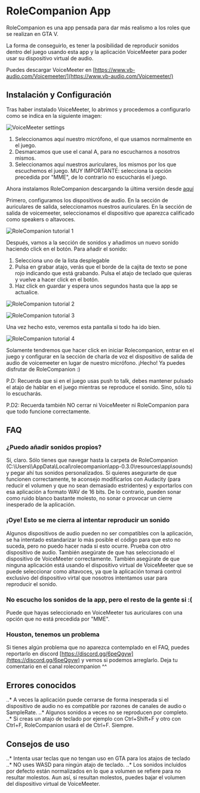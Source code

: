 # RoleCompanion App

RoleCompanion es una app pensada para dar más realismo a los roles que se realizan en GTA V.

La forma de conseguirlo, es tener la posibilidad de reproducir sonidos dentro del juego usando esta app
y la aplicación VoiceMeeter para poder usar su dispositivo virtual de audio.

Puedes descargar VoiceMeeter en [https://www.vb-audio.com/Voicemeeter/](https://www.vb-audio.com/Voicemeeter/)

## Instalación y Configuración

Tras haber instalado VoiceMeeter, lo abrimos y procedemos a configurarlo como se indica en la siguiente imagen:

![VoiceMeeter settings](https://github.com/frozenfangkb/rolecompanion/blob/master/image/voicetuto.png "VoiceMeeter settings")

1. Seleccionamos aquí nuestro micrófono, el que usamos normalmente en el juego.
2. Desmarcamos que use el canal A, para no escucharnos a nosotros mismos.
3. Seleccionamos aquí nuestros auriculares, los mismos por los que escuchemos el juego. MUY IMPORTANTE: selecciona la opción precedida por "MME", de lo contrario no escucharás el juego.

Ahora instalamos RoleCompanion descargando la última versión desde [aquí](https://www.vb-audio.com/Voicemeeter/)

Primero, configuramos los dispositivos de audio. En la sección de auriculares de salida, seleccionamos nuestros auriculares.
En la sección de salida de voicemeeter, seleccionamos el dispositivo que aparezca calificado como speakers o altavoces.

![RoleCompanion tutorial 1](https://github.com/frozenfangkb/rolecompanion/blob/master/image/RCtuto1.png "RoleCompanion tutorial 1")

Después, vamos a la sección de sonidos y añadimos un nuevo sonido haciendo click en el botón. Para añadir el sonido:

1. Selecciona uno de la lista desplegable
2. Pulsa en grabar atajo, verás que el borde de la cajita de texto se pone rojo indicando que está grabando. Pulsa el atajo de teclado que quieras y vuelve a hacer click en el botón.
3. Haz click en guardar y espera unos segundos hasta que la app se actualice.

![RoleCompanion tutorial 2](https://github.com/frozenfangkb/rolecompanion/blob/master/image/RCtuto2.png "RoleCompanion tutorial 2")

![RoleCompanion tutorial 3](https://github.com/frozenfangkb/rolecompanion/blob/master/image/RCtuto3.png "RoleCompanion tutorial 3")

Una vez hecho esto, veremos esta pantalla si todo ha ido bien.

![RoleCompanion tutorial 4](https://github.com/frozenfangkb/rolecompanion/blob/master/image/RCtuto4.png "RoleCompanion tutorial 4")

Solamente tendremos que hacer click en iniciar Rolecompanion, entrar en el juego y configurar en la sección de charla de voz el dispositivo de salida de audio de voicemeeter
en lugar de nuestro micrófono. ¡Hecho! Ya puedes disfrutar de RoleCompanion :)

P.D: Recuerda que si en el juego usas push to talk, debes mantener pulsado el atajo de hablar en el juego mientras se reproduce el sonido. Sino, sólo tú lo escucharás.

P.D2: Recuerda también NO cerrar ni VoiceMeeter ni RoleCompanion para que todo funcione correctamente.

## FAQ

### ¿Puedo añadir sonidos propios?

Sí, claro. Sólo tienes que navegar hasta la carpeta de RoleCompanion (C:\\Users\\<tu usuario>\\AppData\\Local\\rolecompanion\\app-0.3.0\\resources\\app\\sounds) y pegar ahí tus sonidos personalizados.
Si quieres asegurarte de que funcionen correctamente, te aconsejo modificarlos con Audacity (para reducir el volumen y que no sean demasiado estridentes) y exportarlos con esa aplicación
a formato WAV de 16 bits. De lo contrario, pueden sonar como ruido blanco bastante molesto, no sonar o provocar un cierre inesperado de la aplicación.

### ¡Oye! Esto se me cierra al intentar reproducir un sonido

Algunos dispositivos de audio pueden no ser compatibles con la aplicación, se ha intentado estandarizar lo más posible el código para que esto no suceda, pero no puedo hacer nada si esto ocurre. Prueba con otro dispositivo de audio. También asegúrate de que has seleccionado el dispositivo de VoiceMeeter correctamente. También asegúrate de que ninguna aplicación está usando el dispositivo virtual de
VoiceMeeter que se puede seleccionar como altavoces, ya que la aplicación tomará control exclusivo del dispositivo virtal que nosotros intentamos usar para reproducir el sonido.

### No escucho los sonidos de la app, pero el resto de la gente si :(

Puede que hayas seleccionado en VoiceMeeter tus auriculares con una opción que no está precedida por "MME".

### Houston, tenemos un problema

Si tienes algún problema que no aparezca contemplado en el FAQ, puedes reportarlo en discord [https://discord.gg/6peQgyw](https://discord.gg/6peQgyw) y vemos si podemos arreglarlo. Deja tu comentario en el canal rolecompanion ^^

## Errores conocidos

..* A veces la aplicación puede cerrarse de forma inesperada si el dispositivo de audio no es compatible por razones de canales de audio o SampleRate.
..* Algunos sonidos a veces no se reproducen por completo.
..* Si creas un atajo de teclado por ejemplo con Ctrl+Shift+F y otro con Ctrl+F, RoleCompanion usará el de Ctrl+F. Siempre.

## Consejos de uso

..* Intenta usar teclas que no tengan uso en GTA para los atajos de teclado
..* NO uses WASD para ningún atajo de teclado.
..* Los sonidos incluidos por defecto están normalizados en lo que a volumen se refiere para no resultar molestos. Aun así, si resultan molestos, puedes bajar el volumen del dispositivo virtual de VoiceMeeter.
